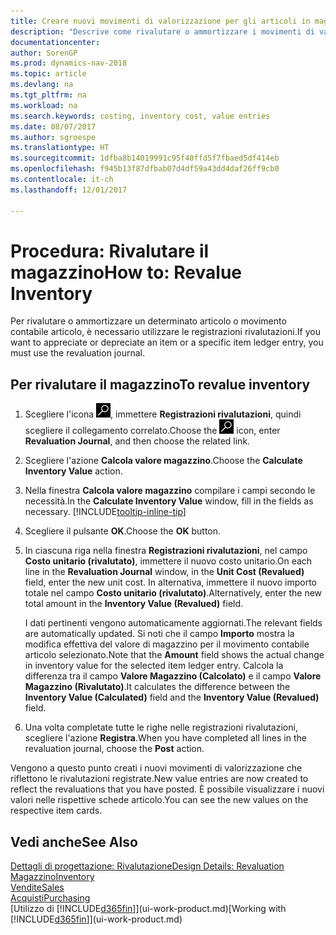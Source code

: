 ```yaml
---
title: Creare nuovi movimenti di valorizzazione per gli articoli in magazzino
description: "Descrive come rivalutare o ammortizzare i movimenti di valorizzazione di uno o più articoli in magazzino registrandone il corrente valore calcolato."
documentationcenter: 
author: SorenGP
ms.prod: dynamics-nav-2018
ms.topic: article
ms.devlang: na
ms.tgt_pltfrm: na
ms.workload: na
ms.search.keywords: costing, inventory cost, value entries
ms.date: 08/07/2017
ms.author: sgroespe
ms.translationtype: HT
ms.sourcegitcommit: 1dfba8b14019991c95f40ffd5f7fbaed5df414eb
ms.openlocfilehash: f945b13f87dfbab07d4df59a43dd4daf26ff9cb0
ms.contentlocale: it-ch
ms.lasthandoff: 12/01/2017

---
```

# <a name="how-to-revalue-inventory"></a><span data-ttu-id="07c46-103">Procedura: Rivalutare il magazzino</span><span class="sxs-lookup"><span data-stu-id="07c46-103">How to: Revalue Inventory</span></span>
<span data-ttu-id="07c46-104">Per rivalutare o ammortizzare un determinato articolo o movimento contabile articolo, è necessario utilizzare le registrazioni rivalutazioni.</span><span class="sxs-lookup"><span data-stu-id="07c46-104">If you want to appreciate or depreciate an item or a specific item ledger entry, you must use the revaluation journal.</span></span>

## <a name="to-revalue-inventory"></a><span data-ttu-id="07c46-105">Per rivalutare il magazzino</span><span class="sxs-lookup"><span data-stu-id="07c46-105">To revalue inventory</span></span>
1. <span data-ttu-id="07c46-106">Scegliere l'icona ![Cerca pagina o report](media/ui-search/search_small.png "icona Cerca pagina o report"), immettere **Registrazioni rivalutazioni**, quindi scegliere il collegamento correlato.</span><span class="sxs-lookup"><span data-stu-id="07c46-106">Choose the ![Search for Page or Report](media/ui-search/search_small.png "Search for Page or Report icon") icon, enter **Revaluation Journal**, and then choose the related link.</span></span>
2. <span data-ttu-id="07c46-107">Scegliere l'azione **Calcola valore magazzino**.</span><span class="sxs-lookup"><span data-stu-id="07c46-107">Choose the **Calculate Inventory Value** action.</span></span>
3. <span data-ttu-id="07c46-108">Nella finestra **Calcola valore magazzino** compilare i campi secondo le necessità.</span><span class="sxs-lookup"><span data-stu-id="07c46-108">In the **Calculate Inventory Value** window, fill in the fields as necessary.</span></span> [!INCLUDE[tooltip-inline-tip](includes/tooltip-inline-tip_md.md)]
4. <span data-ttu-id="07c46-109">Scegliere il pulsante **OK**.</span><span class="sxs-lookup"><span data-stu-id="07c46-109">Choose the **OK** button.</span></span>
5. <span data-ttu-id="07c46-110">In ciascuna riga nella finestra **Registrazioni rivalutazioni**, nel campo **Costo unitario (rivalutato)**, immettere il nuovo costo unitario.</span><span class="sxs-lookup"><span data-stu-id="07c46-110">On each line in the **Revaluation Journal** window, in the **Unit Cost (Revalued)** field, enter the new unit cost.</span></span> <span data-ttu-id="07c46-111">In alternativa, immettere il nuovo importo totale nel campo **Costo unitario (rivalutato)**.</span><span class="sxs-lookup"><span data-stu-id="07c46-111">Alternatively, enter the new total amount in the **Inventory Value (Revalued)** field.</span></span>

    <span data-ttu-id="07c46-112">I dati pertinenti vengono automaticamente aggiornati.</span><span class="sxs-lookup"><span data-stu-id="07c46-112">The relevant fields are automatically updated.</span></span> <span data-ttu-id="07c46-113">Si noti che il campo **Importo** mostra la modifica effettiva del valore di magazzino per il movimento contabile articolo selezionato.</span><span class="sxs-lookup"><span data-stu-id="07c46-113">Note that the **Amount** field shows the actual change in inventory value for the selected item ledger entry.</span></span> <span data-ttu-id="07c46-114">Calcola la differenza tra il campo **Valore Magazzino (Calcolato)** e il campo **Valore Magazzino (Rivalutato)**.</span><span class="sxs-lookup"><span data-stu-id="07c46-114">It calculates the difference between the **Inventory Value (Calculated)** field and the **Inventory Value (Revalued)** field.</span></span>
6. <span data-ttu-id="07c46-115">Una volta completate tutte le righe nelle registrazioni rivalutazioni, scegliere l'azione **Registra**.</span><span class="sxs-lookup"><span data-stu-id="07c46-115">When you have completed all lines in the revaluation journal, choose the **Post** action.</span></span>

<span data-ttu-id="07c46-116">Vengono a questo punto creati i nuovi movimenti di valorizzazione che riflettono le rivalutazioni registrate.</span><span class="sxs-lookup"><span data-stu-id="07c46-116">New value entries are now created to reflect the revaluations that you have posted.</span></span> <span data-ttu-id="07c46-117">È possibile visualizzare i nuovi valori nelle rispettive schede articolo.</span><span class="sxs-lookup"><span data-stu-id="07c46-117">You can see the new values on the respective item cards.</span></span>

## <a name="see-also"></a><span data-ttu-id="07c46-118">Vedi anche</span><span class="sxs-lookup"><span data-stu-id="07c46-118">See Also</span></span>
[<span data-ttu-id="07c46-119">Dettagli di progettazione: Rivalutazione</span><span class="sxs-lookup"><span data-stu-id="07c46-119">Design Details: Revaluation</span></span>](design-details-revaluation.md)  
[<span data-ttu-id="07c46-120">Magazzino</span><span class="sxs-lookup"><span data-stu-id="07c46-120">Inventory</span></span>](inventory-manage-inventory.md)  
[<span data-ttu-id="07c46-121">Vendite</span><span class="sxs-lookup"><span data-stu-id="07c46-121">Sales</span></span>](sales-manage-sales.md)  
[<span data-ttu-id="07c46-122">Acquisti</span><span class="sxs-lookup"><span data-stu-id="07c46-122">Purchasing</span></span>](purchasing-manage-purchasing.md)  
<span data-ttu-id="07c46-123">[Utilizzo di [!INCLUDE[d365fin](includes/d365fin_md.md)]](ui-work-product.md)</span><span class="sxs-lookup"><span data-stu-id="07c46-123">[Working with [!INCLUDE[d365fin](includes/d365fin_md.md)]](ui-work-product.md)</span></span>

